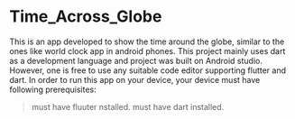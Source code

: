 # Time_Across_Globe
This is an app developed to show the time around the globe, similar to the ones like world clock app in android phones. 
This project mainly uses dart as a development language and project was built on Android studio.
However, one is free to use any suitable code editor supporting flutter and dart.
In order to run this app on your device, your device must have following prerequisites:
> must have fluuter nstalled.
> must have dart installed.
